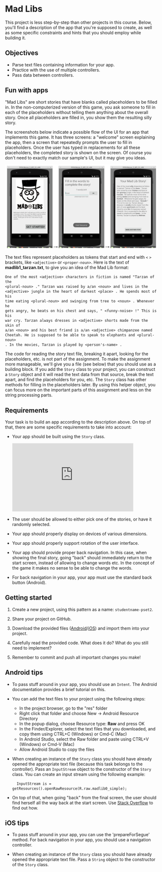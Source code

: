 # Mad Libs

This project is less step-by-step than other projects in this course. Below, you'll find a description of the app that you're supposed to create, as well as some specific constraints and hints that you should employ while building it.


## Objectives

- Parse text files containing information for your app.
- Practice with the use of multiple controllers.
- Pass data between controllers.


## Fun with apps

"Mad Libs" are short stories that have blanks called placeholders to be filled in. In the non-computerized version of this game, you ask someone to fill in each of the placeholders without telling them anything about the overall story. Once all placeholders are filled in, you show them the resulting silly story.

The screenshots below indicate a possible flow of the UI for an app that implements this game. It has three screens: a "welcome" screen explaining the app, then a screen that repeatedly prompts the user to fill in placeholders. Once the user has typed in replacements for all these placeholders, the completed story is shown on the screen. Of course you don't need to exactly match our sample's UI, but it may give you ideas.

![](madlibs.png)

The text files represent placeholders as tokens that start and end with `<` `>` brackets, like `<adjective>` or `<proper-noun>`. Here is the text of **madlib1_tarzan.txt**, to give you an idea of the Mad Lib format:

    One of the most <adjective> characters in fiction is named "Tarzan of the
    <plural-noun> ." Tarzan was raised by a/an <noun> and lives in the
    <adjective> jungle in the heart of darkest <place> . He spends most of his
    time eating <plural-noun> and swinging from tree to <noun> . Whenever he
    gets angry, he beats on his chest and says, " <funny-noise> !" This is his
    war cry. Tarzan always dresses in <adjective> shorts made from the skin of
    a/an <noun> and his best friend is a/an <adjective> chimpanzee named
    Cheetah. He is supposed to be able to speak to elephants and <plural-noun>
    . In the movies, Tarzan is played by <person's-name> .

The code for reading the story text file, breaking it apart, looking for the placeholders, etc. is not part of the assignment. To make the assignment more manageable, we'll give you a file (see below) that you should use as a building block. If you add the `Story` class to your project, you can construct a `Story` object and it will read the text data from that source, break the text apart, and find the placeholders for you, etc. The `Story` class has other methods for filling in the placeholders later. By using this helper object, you can focus more on the important parts of this assignment and less on the string processing parts.


## Requirements

Your task is to build an app according to the description above. On top of that, there are some specific requirements to take into account:

- Your app should be built using the `Story` class.

    <iframe src="https://player.vimeo.com/video/212705221?portrait=0" width="400" height="225" frameborder="0" webkitallowfullscreen mozallowfullscreen allowfullscreen></iframe>

- The user should be allowed to  either pick one of the stories, or have it randomly selected.

- Your app should properly display on devices of various dimensions.

- Your app should properly support rotation of the user interface.

- Your app should provide proper back navigation. In this case, when showing the final story, going "back" should immediately return to the start screen, instead of allowing to change words etc. In the concept of the game it makes no sense to be able to change the words.

- For back navigation in your app, your app must use the standard back button (Android).


## Getting started

1. Create a new project, using this pattern as a name: `studentname-pset2`.

2. Share your project on GitHub. 

3. Download the provided files ([Android](madlibs_android.zip)/[iOS](madlibs_ios.zip)) and import them into your project.

4. Carefully read the provided code. What does it do? What do you still need to implement? 

5. Remember to commit and push all important changes you make! 


## Android tips

- To pass stuff around in your app, you should use an `Intent`. The Android documentation provides a brief tutorial on this.

- You can add the text files to your project using the following steps:

    - In the project browser, go to the "res" folder
    - Right click that folder and choose New -> Android Resource Directory
    - In the popup dialog, choose Resource type: **Raw** and press OK
    - In the Finder/Explorer, select the text files that you downloaded, and copy them using CTRL+C (Windows) or Cmd-C (Mac)
    - In Android Studio, select the Raw folder and paste using CTRL+V (Windows) or Cmd-V (Mac)
    - Allow Android Studio to copy the files

- When creating an instance of the `Story` class you should have already opened the appropriate text file (because this task belongs to the controller). Pass an `InputStream` object to the constructor of the `Story` class. You can create an input stream using the following example:

        InputStream is = getResources().openRawResource(R.raw.madlib0_simple);

- On top of that, when going "back" from the final screen, the user should find herself all the way back at the start screen. Use [Stack Overflow](http://stackoverflow.com/questions/27129353/android-back-navigation) to find out how.


## iOS tips

- To pass stuff around in your app, you can use the 'prepareForSegue' method. For back navigation in your app, you should use a navigation controller.

- When creating an instance of the `Story` class you should have already opened the appropriate text file. Pass a `String` object to the constructor of the `Story` class.

